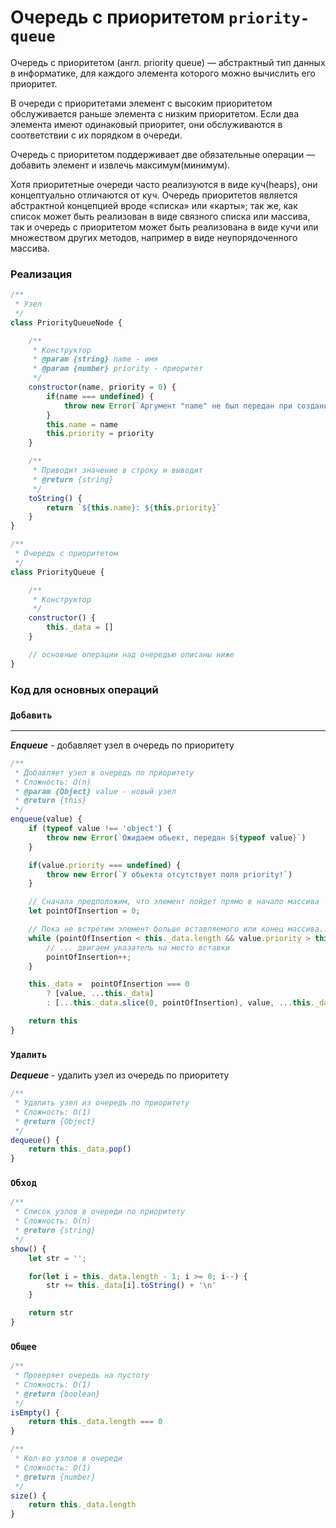 # Очередь с приоритетом `priority-queue`

Очередь с приоритетом (англ. priority queue) — абстрактный тип данных в информатике, для каждого элемента которого можно вычислить его приоритет.

В очереди с приоритетами элемент с высоким приоритетом обслуживается раньше элемента с низким приоритетом. Если два элемента имеют одинаковый приоритет, они обслуживаются в соответствии с их порядком в очереди.

Очередь с приоритетом поддерживает две обязательные операции — добавить элемент и извлечь максимум(минимум).

Хотя приоритетные очереди часто реализуются в виде куч(heaps), они концептуально отличаются от куч. Очередь приоритетов является абстрактной концепцией вроде «списка» или «карты»; так же, как список может быть реализован в виде связного списка или массива, так и очередь с приоритетом может быть реализована в виде кучи или множеством других методов, например в виде неупорядоченного массива.

### Реализация

````js
/**
 * Узел
 */
class PriorityQueueNode {

    /**
     * Конструктор
     * @param {string} name - имя
     * @param {number} priority - приоритет
     */
    constructor(name, priority = 0) {
        if(name === undefined) {
            throw new Error(`Аргумент "name" не был передан при создании экземплера класса!`)
        }
        this.name = name
        this.priority = priority
    }

    /**
     * Приводит значение в строку и выводит
     * @return {string}
     */
    toString() {
        return `${this.name}: ${this.priority}`
    }
}

/**
 * Очередь с приоритетом
 */
class PriorityQueue {

    /**
     * Конструктор
     */
    constructor() {
        this._data = []
    }

    // основные операции над очередью описаны ниже
}
````

### Код для основных операций

### `Добавить`

---

_**Enqueue**_ - добавляет узел в очередь по приоритету

````js
/**
 * Добавляет узел в очередъ по приоритету
 * Сложность: O(n)
 * @param {Object} value - новый узел
 * @return {this}
 */
enqueue(value) {
    if (typeof value !== 'object') {
        throw new Error(`Ожидаем обьект, передан ${typeof value}`)
    }

    if(value.priority === undefined) {
        throw new Error(`У обьекта отсутствует поля priority!`)
    }

    // Сначала предположим, что элемент пойдет прямо в начало массива
    let pointOfInsertion = 0;

    // Пока не встретим элемент больше вставляемого или конец массива...
    while (pointOfInsertion < this._data.length && value.priority > this._data[pointOfInsertion].priority) {
        // ... двигаем указатель на место вставки
        pointOfInsertion++;
    }

    this._data =  pointOfInsertion === 0
        ? [value, ...this._data]
        : [...this._data.slice(0, pointOfInsertion), value, ...this._data.slice(pointOfInsertion)];

    return this
}
````

### `Удалить`

_**Dequeue**_ - удалить узел из очередь по приоритету

````js
/**
 * Удалить узел из очередъ по приоритету
 * Сложность: O(1)
 * @return {Object}
 */
dequeue() {
    return this._data.pop()
}
````

### `Обход`

````js
/**
 * Список узлов в очереди по приоритету
 * Сложность: O(n)
 * @return {string}
 */
show() {
    let str = '';

    for(let i = this._data.length - 1; i >= 0; i--) {
        str += this._data[i].toString() + '\n'
    }

    return str
}
````

### `Общее`

````js
/**
 * Проверяет очередь на пустоту
 * Сложность: O(1)
 * @return {boolean}
 */
isEmpty() {
    return this._data.length === 0
}
````

````js
/**
 * Кол-во узлов в очереди
 * Сложность: O(1)
 * @return {number}
 */
size() {
    return this._data.length
}
````





